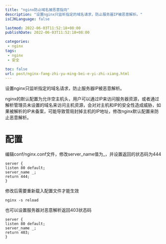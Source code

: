 ```yaml
---
title: "nginx防止域名被恶意指向"
description: "设置nginx只监听指定的域名请求，防止服务器IP被恶意解析。"
isCJKLanguage: false

lastmod: 2022-06-03T11:52:18+08:00
publishDate: 2022-06-03T11:52:18+08:00

categories:
 - nginx
tags:
 - nginx
 - 安全

toc: false
url: post/nginx-fang-zhi-yu-ming-bei-e-yi-zhi-xiang.html
---
```


设置nginx只监听指定的域名请求，防止服务器IP被恶意解析。

<!--more-->

nginx的默认配置为允许空主机头，用户可以通过IP来访问服务器资源，或者通过解析管理员未设置的域名来访问主机资源，会对对主机和IP的安全性造成威胁，如果被解析的IP未备案，可能导致管局封掉主机的IP地址，修改nginx默认配置来防止恶意解析。

# 配置
编辑conf/nginx.conf文件，修改server_name值为_，并设置返回的状态码为444
```
server {
listen 80 default;
server_name _;
return 444;
}
```
修改后需要重新载入配置文件才能生效

```
nginx -s reload
```
也可以设置服务器对恶意解析返回403状态码
```
server {
listen 80 default;
server_name _;
return 403;
}
```
